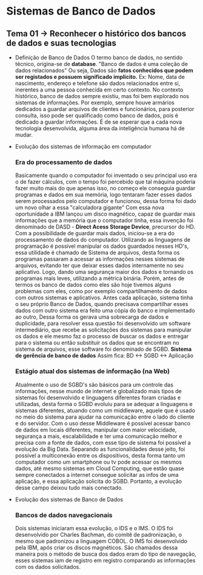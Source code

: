 # Sistemas de Banco de Dados

## Tema 01 -> Reconhecer o histórico dos bancos de dados e suas tecnologias

* Definição de Banco de Dados
    O termo banco de dados, no sentido técnico, origina-se de 
    **database**. "Banco de dados é uma coleção de dados relacionados"
    Ou seja, Dados são **fatos conhecidos que podem ser registados e possuem significado implícito.**
    Ex: Nome, data de nascimento, endereço e telefone são dados
    relacionados entre si, inerentes a uma pessoa conhecida em
    certo contexto.
    No contexto histórico, banco de dados sempre existiu, mas
    foi bem explorado nos sistemas de informações. Por exemplo, 
    sempre houve armários dedicados a guardar arquivos de 
    clientes e funcionários, para posterior consulta, isso pode
    ser qualificado como banco de dados, pois é dedicado a 
    guardar informações. É de se esperar que a cada nova 
    tecnologia desenvolvida, alguma área da inteligência 
    humana há de mudar.

* Evolução dos sistemas de informação em computador
    ### Era do processamento de dados 
    Basicamente quando o computador foi inventado o seu 
    principal uso era o de fazer cálculos, com o tempo foi 
    percebido que tal máquina poderia fazer muito mais do que 
    apenas isso, no começo ele conseguia guardar programas e 
    dados em sua memória, logo tentaram fazer esses dados 
    serem processados pelo computador e funcionou, dessa forma
    foi dado um novo olhar a essa "calculadora gigante"
    Com essa nova oportunidade a IBM lançou um disco magnético,
    capaz de guardar mais informações que a memória que o 
    computador tinha, essa invenção foi denominado de DASD -
    **Direct Acess Storage Device**, precursor do HD.
    Com a possibilidade de guardar mais dados, iniciou-se a era
    do processamento de dados do computador.
    Utilizando as linguagens de programação é possível manipular
    os dados guardados nesses HD's, essa utilidade é chamado de
    Sistema de arquivos, desta forma os programas passaram a 
    acessar as informações nesses sistemas de arquivos, evitando
    ter que deixar esses dados internamente no seu aplicativo.
    Logo, dando uma segurança maior dos dados e tornando os 
    programas mais leves, utilizando a métrica binária.
    Porém, antes de termos os banco de dados como eles são hoje
    tivemos alguns problemas com eles, como por exemplo 
    compartilhamento de dados com outros sistemas e aplicativos.
    Antes cada aplicação, sistema tinha o seu próprio Banco de
    Dados, quando precisava compartilhar esses dados com outro
    sistema era feito uma cópia do banco e implementado ao outro,
    Dessa forma os gerava uma sobrecarga de dados e duplicidade,
    para resolver essa questão foi desenvolvido um software 
    intermediário, que recebe as solicitações dos sistemas para 
    manipular os dados e ele mesmo faz o processo de buscar os
    dados e entregar para o sistema ou então substituir os dados 
    que se encontram no sistema de arquivos, esse software foi 
    denominado de SGBD. **Sistema de gerência de banco de dados**
    Assim fica: BD <-> SGBD <-> Aplicação
    ### Estágio atual dos sistemas de informação (na Web)
    Atualmente o uso de SGBD's são básicos para um controle das
    informações, nesse mundo de internet e globalizado mais tipos
    de sistemas foi desenvolvido e linguagens diferentes foram 
    criadas e utilizadas, desta forma o SGBD evoluiu para se 
    adequar a linguagens e sistemas diferentes, atuando como um
    middleware, aquele que é usado no meio do sistema para ajudar
    na comunicação entre o lado do cliente e do servidor. Com o
    uso desse Middleware é possível acessar banco de dados em 
    locais diferentes, manipular com maior velocidade, segurança a mais, escalabilidade e ter uma comunicação melhor e precisa
    com a fonte de dados, com esse tipo de sistema foi possível
    a evolução da Big Data. 
    Separando as funcionalidades desse jeito, foi possível a
    multiconexão entre os dispositivos, desta forma tanto um
    computador como um smartphone ou tv pode acessar os mesmos 
    dados, até mesmo sistemas em Cloud Computing, que estão 
    quase sempre conectados a internet consegue solicitar as infos
    de uma aplicação, e essa aplicação solicita do SGBD. Portanto, 
    a evolução desse campo deixou tudo mais conectado.

* Evolução dos sistemas de Banco de Dados
    ### Bancos de dados navegacionais
    Dois sistemas iniciaram essa evolução, o IDS e o IMS.
    O IDS foi desenvolvido por Charles Bachman, do comitê de
    padronização, o mesmo que padronizou a linguagem COBOL.
    O IMS foi desenvolvido pela IBM, após criar os discos
    magnéticos.
    São chamados dessa maneira pois o método de busca dos dados
    eram do tipo de navegação, esses sistemas iam de registro em 
    registro comparando as informações com os dados solicitados.
    